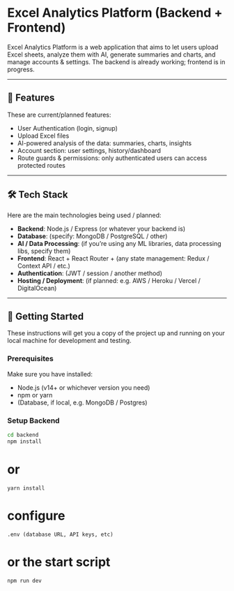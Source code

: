 # Excel Analytics Platform (Backend + Frontend)

Excel Analytics Platform is a web application that aims to let users upload Excel sheets, analyze them with AI, generate summaries and charts, and manage accounts & settings. The backend is already working; frontend is in progress.

---

## 🚀 Features

These are current/planned features:

- User Authentication (login, signup)
- Upload Excel files
- AI-powered analysis of the data: summaries, charts, insights
- Account section: user settings, history/dashboard
- Route guards & permissions: only authenticated users can access protected routes

---

## 🛠 Tech Stack

Here are the main technologies being used / planned:

- **Backend**: Node.js / Express (or whatever your backend is)
- **Database**: (specify: MongoDB / PostgreSQL / other)  
- **AI / Data Processing**: (if you’re using any ML libraries, data processing libs, specify them)  
- **Frontend**: React + React Router + (any state management: Redux / Context API / etc.)  
- **Authentication**: (JWT / session / another method)  
- **Hosting / Deployment**: (if planned: e.g. AWS / Heroku / Vercel / DigitalOcean)

---

## 🔧 Getting Started

These instructions will get you a copy of the project up and running on your local machine for development and testing.

### Prerequisites

Make sure you have installed:

- Node.js (v14+ or whichever version you need)  
- npm or yarn  
- (Database, if local, e.g. MongoDB / Postgres)  

### Setup Backend

```bash
cd backend
npm install
```
# or
```
yarn install
```
# configure
```
.env (database URL, API keys, etc)
```
# or the start script
```
npm run dev  

